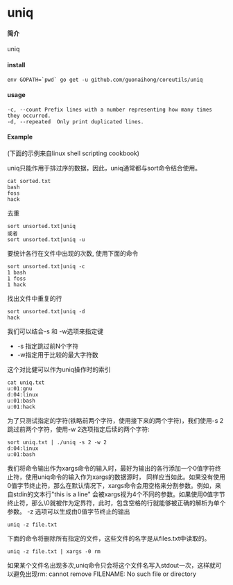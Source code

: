 # uniq

#### 简介
uniq

#### install
```
env GOPATH=`pwd` go get -u github.com/guonaihong/coreutils/uniq
```

#### usage

```console
-c, --count Prefix lines with a number representing how many times they occurred.
-d, --repeated  Only print duplicated lines.
```
#### Example
(下面的示例来自linux shell scripting cookbook)

uniq只能作用于排过序的数据，因此，uniq通常都与sort命令结合使用。
```
cat sorted.txt
bash
foss
hack
```
去重
```
sort unsorted.txt|uniq
或者
sort unsorted.txt|uniq -u
```

要统计各行在文件中出现的次数, 使用下面的命令
```
sort unsorted.txt|uniq -c
1 bash
1 foss
1 hack
```
找出文件中重复的行
```
sort unsorted.txt|uniq -d
hack
```

我们可以结合-s 和 -w选项来指定键
* -s 指定跳过前N个字符
* -w指定用于比较的最大字符数

这个对比健可以作为uniq操作时的索引
```
cat uniq.txt
u:01:gnu
d:04:linux
u:01:bash
u:01:hack
```

为了只测试指定的字符(铁略前两个字符，使用接下来的两个字符)，我们使用-s 2跳过前两个字符，使用-w 2选项指定后续的两个字符:
```
sort uniq.txt | ./uniq -s 2 -w 2
d:04:linux
u:01:bash
```

我们将命令输出作为xargs命令的输入时，最好为输出的各行添加一个0值字符终止符，使用uniq命令的输入作为xargs的数据源时，
同样应当如此。如果没有使用0值字节终止符，那么在默认情况下，xargs命令会用空格来分割参数。例如，来自stdin的文本行"this is a line"
会被xargs视为4个不同的参数。如果使用0值字节终止符，那么\0就被作为定界符，此时，包含空格的行就能够被正确的解析为单个参数。
-z 选项可以生成由0值字节终止的输出
```
uniq -z file.txt
```

下面的命令将删除所有指定的文件，这些文件的名字是从files.txt中读取的。
```
uniq -z file.txt | xargs -0 rm
```
如果某个文件名出现多次,uniq命令只会将这个文件名写入stdout一次，这样就可以避免出现rm: cannot remove FILENAME: No such file or directory
